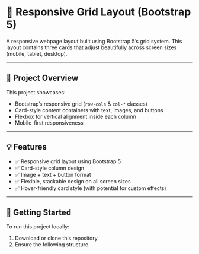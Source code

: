 # 🧱 Responsive Grid Layout (Bootstrap 5)

A responsive webpage layout built using Bootstrap 5’s grid system. This layout contains three cards that adjust beautifully across screen sizes (mobile, tablet, desktop).

---

## 📄 Project Overview

This project showcases:

- Bootstrap’s responsive grid (`row-cols` & `col-*` classes)
- Card-style content containers with text, images, and buttons
- Flexbox for vertical alignment inside each column
- Mobile-first responsiveness

---

## 💡 Features

- ✅ Responsive grid layout using Bootstrap 5  
- ✅ Card-style column design  
- ✅ Image + text + button format  
- ✅ Flexible, stackable design on all screen sizes  
- ✅ Hover-friendly card style (with potential for custom effects)

---

## 🚀 Getting Started

To run this project locally:

1. Download or clone this repository.
2. Ensure the following structure.

